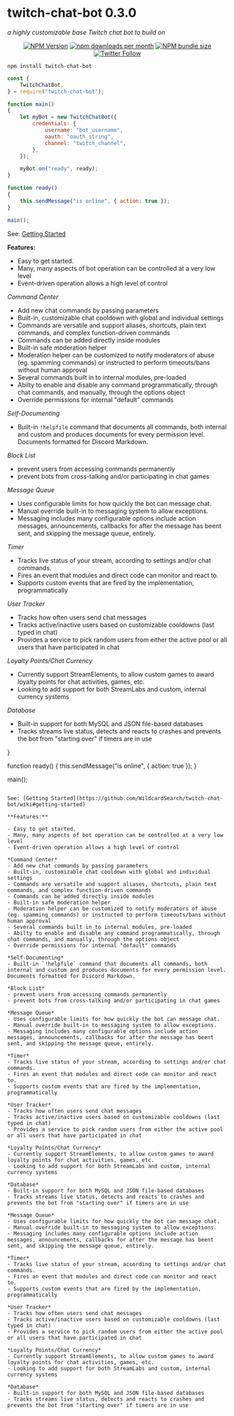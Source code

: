# twitch-chat-bot 0.3.0
*a highly customizable base Twitch chat bot to build on*

<p align="center">
  <a href="https://www.npmjs.com/package/twitch-chat-bot"><img alt="NPM Version" src="https://img.shields.io/npm/v/twitch-chat-bot?maxAge=43200"></a>
  <a href="https://www.npmjs.com/package/twitch-chat-bot"><img alt="npm downloads per month" src="https://img.shields.io/npm/dm/twitch-chat-bot?maxAge=43200"></a>
  <a href="https://www.npmjs.com/package/twitch-chat-bot"><img alt="NPM bundle size" src="https://img.shields.io/bundlephobia/min/twitch-chat-bot?maxAge=43200"></a>
  <a href="https://twitter.com/WildcardSearch"><img alt="Twitter Follow" src="https://img.shields.io/twitter/follow/wildcardsearch?style=social&maxAge=43200"></a>
</p>

`npm install twitch-chat-bot`

```javascript
const {
	TwitchChatBot,
} = require("twitch-chat-bot");

function main()
{
	let myBot = new TwitchChatBot({
		credentials: {
			username: "bot_username",
			oauth: "oauth_string",
			channel: "twitch_channel",
		},
	});

	myBot.on("ready", ready);
}

function ready()
{
	this.sendMessage("is online", { action: true });
}

main();
```

See: [Getting Started](https://github.com/WildcardSearch/twitch-chat-bot/wiki#getting-started)

**Features:**

- Easy to get started.
- Many, many aspects of bot operation can be controlled at a very low level
- Event-driven operation allows a high level of control

*Command Center*
- Add new chat commands by passing parameters
- Built-in, customizable chat cooldown with global and individual settings
- Commands are versatile and support aliases, shortcuts, plain text commands, and complex function-driven commands
- Commands can be added directly inside modules
- Built-in safe moderation helper
- Moderation helper can be customized to notify moderators of abuse (eg. spamming commands) or instructed to perform timeouts/bans without human approval
- Several commands built in to internal modules, pre-loaded
- Abilty to enable and disable any command programmatically, through chat commands, and manually, through the options object
- Override permissions for internal "default" commands

*Self-Documenting*
- Built-in `!helpfile` command that documents all commands, both internal and custom and produces documents for every permission level. Documents formatted for Discord Markdown.

*Block List*
- prevent users from accessing commands permanently
- prevent bots from cross-talking and/or participating in chat games

*Message Queue*
- Uses configurable limits for how quickly the bot can message chat.
- Manual override built-in to messaging system to allow exceptions.
- Messaging includes many configurable options include action messages, announcements, callbacks for after the message has beent sent, and skipping the message queue, entirely.

*Timer*
- Tracks live status of your stream, according to settings and/or chat commands.
- Fires an event that modules and direct code can monitor and react to.
- Supports custom events that are fired by the implementation, programmatically

*User Tracker*
- Tracks how often users send chat messages
- Tracks active/inactive users based on customizable cooldowns (last typed in chat)
- Provides a service to pick random users from either the active pool or all users that have participated in chat

*Loyalty Points/Chat Currency*
- Currently support StreamElements, to allow custom games to award loyalty points for chat activities, games, etc.
- Looking to add support for both StreamLabs and custom, internal currency systems

*Database*
- Built-in support for both MySQL and JSON file-based databases
- Tracks streams live status, detects and reacts to crashes and prevents the bot from "starting over" if timers are in use

}

function ready()
{
	this.sendMessage("is online", { action: true });
}

main();
```

See: [Getting Started](https://github.com/WildcardSearch/twitch-chat-bot/wiki#getting-started)

**Features:**

- Easy to get started.
- Many, many aspects of bot operation can be controlled at a very low level
- Event-driven operation allows a high level of control

*Command Center*
- Add new chat commands by passing parameters
- Built-in, customizable chat cooldown with global and individual settings
- Commands are versatile and support aliases, shortcuts, plain text commands, and complex function-driven commands
- Commands can be added directly inside modules
- Built-in safe moderation helper
- Moderation helper can be customized to notify moderators of abuse (eg. spamming commands) or instructed to perform timeouts/bans without human approval
- Several commands built in to internal modules, pre-loaded
- Abilty to enable and disable any command programmatically, through chat commands, and manually, through the options object
- Override permissions for internal "default" commands

*Self-Documenting*
- Built-in `!helpfile` command that documents all commands, both internal and custom and produces documents for every permission level. Documents formatted for Discord Markdown.

*Block List*
- prevent users from accessing commands permanently
- prevent bots from cross-talking and/or participating in chat games

*Message Queue*
- Uses configurable limits for how quickly the bot can message chat.
- Manual override built-in to messaging system to allow exceptions.
- Messaging includes many configurable options include action messages, announcements, callbacks for after the message has beent sent, and skipping the message queue, entirely.

*Timer*
- Tracks live status of your stream, according to settings and/or chat commands.
- Fires an event that modules and direct code can monitor and react to.
- Supports custom events that are fired by the implementation, programmatically

*User Tracker*
- Tracks how often users send chat messages
- Tracks active/inactive users based on customizable cooldowns (last typed in chat)
- Provides a service to pick random users from either the active pool or all users that have participated in chat

*Loyalty Points/Chat Currency*
- Currently support StreamElements, to allow custom games to award loyalty points for chat activities, games, etc.
- Looking to add support for both StreamLabs and custom, internal currency systems

*Database*
- Built-in support for both MySQL and JSON file-based databases
- Tracks streams live status, detects and reacts to crashes and prevents the bot from "starting over" if timers are in use

*Message Queue*
- Uses configurable limits for how quickly the bot can message chat.
- Manual override built-in to messaging system to allow exceptions.
- Messaging includes many configurable options include action messages, announcements, callbacks for after the message has beent sent, and skipping the message queue, entirely.

*Timer*
- Tracks live status of your stream, according to settings and/or chat commands.
- Fires an event that modules and direct code can monitor and react to.
- Supports custom events that are fired by the implementation, programmatically

*User Tracker*
- Tracks how often users send chat messages
- Tracks active/inactive users based on customizable cooldowns (last typed in chat)
- Provides a service to pick random users from either the active pool or all users that have participated in chat

*Loyalty Points/Chat Currency*
- Currently support StreamElements, to allow custom games to award loyalty points for chat activities, games, etc.
- Looking to add support for both StreamLabs and custom, internal currency systems

*Database*
- Built-in support for both MySQL and JSON file-based databases
- Tracks streams live status, detects and reacts to crashes and prevents the bot from "starting over" if timers are in use
